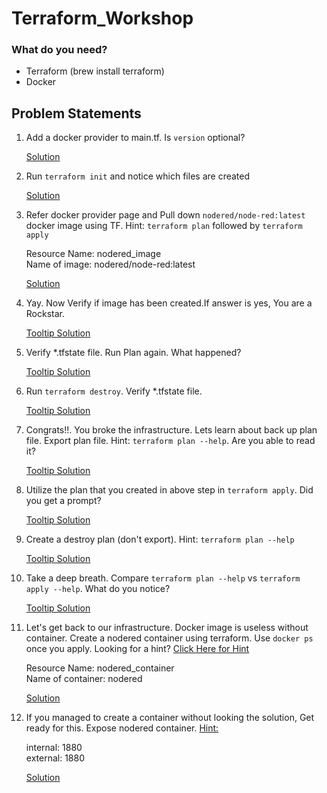 # Terraform_Workshop

### What do you need?
- Terraform (brew install terraform)
- Docker 


## Problem Statements
1. Add a docker provider to main.tf. Is `version` optional?

    [Solution](TF_BASICS/01-The-Docker-Provider/main.tf)

2. Run `terraform init` and notice which files are created

    [Solution](TF_BASICS/02-Terraform-Init-Deeper-Dive/main.tf)

3. Refer docker provider page and Pull down `nodered/node-red:latest` docker image using TF. Hint: `terraform plan` followed by `terraform apply`

    Resource Name: nodered_image <br />
    Name of image: nodered/node-red:latest


    [Solution](TF_BASICS/03-Your-First-Terraform-Apply/main.tf)

4. Yay. Now Verify if image has been created.If answer is yes, You are a Rockstar.

   [Tooltip Solution](## "docker image ls | grep -i red")

5. Verify *.tfstate file. Run Plan again. What happened?

    [Tooltip Solution](## "No changes to Infrastructure")

6. Run `terraform destroy`. Verify *.tfstate file. 

   [Tooltip Solution](## "terraform destroy")

7. Congrats!!. You broke the infrastructure. Lets learn about back up plan file. Export plan file. Hint: `terraform plan --help`. Are you able to read it?

   [Tooltip Solution](## "terraform plan -out=myTFPlan.plan")

8. Utilize the plan that you created in above step in `terraform apply`. Did you get a prompt?

   [Tooltip Solution](## "terraform plan myTFPlan.plan")

9. Create a destroy plan (don't export). Hint: `terraform plan --help`

   [Tooltip Solution](## "terraform plan -destroy")

10. Take a deep breath. Compare `terraform plan --help` vs `terraform apply --help`. What do you notice?

    [Tooltip Solution](## "Most of the options are similar")

11. Let's get back to our infrastructure. Docker image is useless without container. Create a nodered container using terraform. Use `docker ps` once you apply. Looking for a hint? [Click Here for Hint](https://www.google.com)

    Resource Name: nodered_container <br />
    Name of container: nodered

    [Solution](TF_BASICS/05-Referencing-Other-Resources/main.tf)

12. If you managed to create a container without looking the solution, Get ready for this. Expose nodered container. [Hint:](https://registry.terraform.io/providers/kreuzwerker/docker/latest/docs/resources/container#nestedblock--ports)

    internal: 1880 <br />
    external: 1880

    [Solution](TF_BASICS/06-Viewing-Your-Deployment/main.tf)
